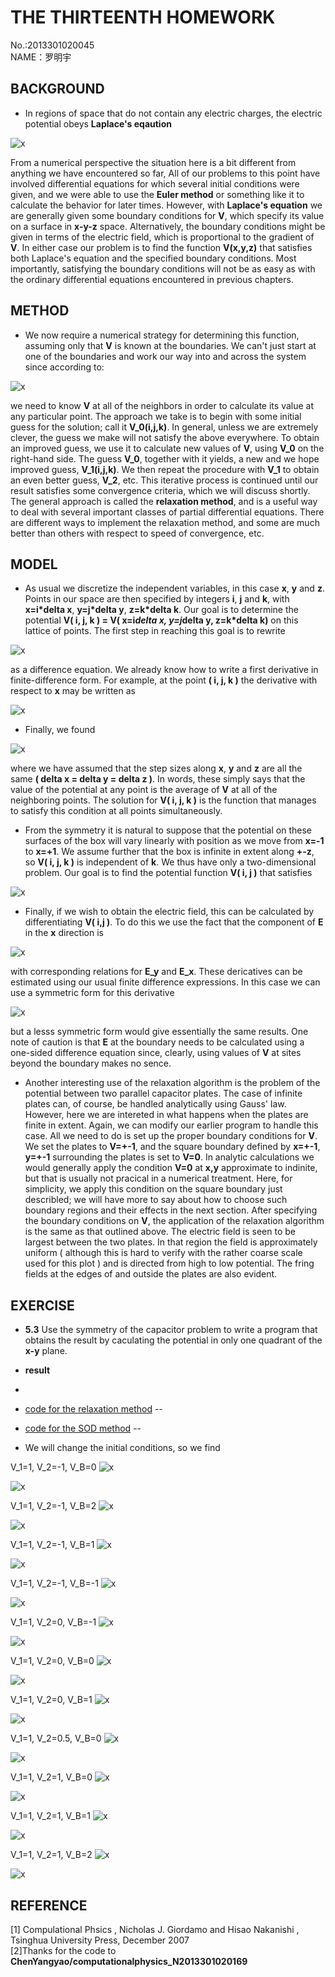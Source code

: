 **THE THIRTEENTH HOMEWORK**
====

No.:2013301020045     
NAME：罗明宇

**BACKGROUND**
--------

- In regions of space that do not contain any electric charges, the electric potential obeys **Laplace's eqaution**        

![x](https://raw.githubusercontent.com/luomingyu/computationalphysics_N2013301020045/code/13th/公式1.png)           
 
From a numerical perspective the situation here is a bit different from anything we have encountered so far, All of our problems to this point have involved differential equations for which several initial conditions were given, and we were able to use the **Euler method** or something like it to calculate the behavior for later times. However, with **Laplace's equation** we are generally given some boundary conditions for **V**, which specify its value on a surface in **x-y-z** space. Alternatively, the boundary conditions might be given in terms of the electric field, which is proportional to the gradient of **V**. In either case our problem is to find the function **V(x,y,z)** that satisfies both Laplace's equation and the specified boundary conditions. Most importantly, satisfying the boundary conditions will not be as easy as with the ordinary differential equations encountered in previous chapters.                           

  
**METHOD**
----

- We now require a numerical strategy for determining this function, assuming only that **V** is known at the boundaries. We can't just start at one of the boundaries and work our way into and across the system since according to:                   

![x](https://raw.githubusercontent.com/luomingyu/computationalphysics_N2013301020045/code/13th/公式4.png)           

we need to know **V** at all of the neighbors in order to calculate its value at any particular point. The approach we take is to begin with some initial guess for the solution; call it **V_0(i,j,k)**. In general, unless we are extremely clever, the guess we make will not satisfy the above everywhere. To obtain an improved guess, we use it to calculate new values of **V**, using **V_0** on the right-hand side. The guess **V_0**, together with it yields, a new and we hope improved guess, **V_1(i,j,k)**. We then repeat the procedure with **V_1** to obtain an even better guess, **V_2**, etc. This iterative process is continued until our result satisfies some convergence criteria, which we will discuss shortly. The general approach is called the **relaxation method**, and is a useful way to deal with several important classes of partial differential equations. There are different ways to implement the relaxation method, and some are much better than others with respect to speed of convergence, etc.         

**MODEL**
----
- As usual we discretize the independent variables, in this case **x**, **y** and **z**. Points in our space are then specified by integers **i**, **j** and **k**, with **x=i*delta x**, **y=j*delta y**, **z=k*delta k**. Our goal is to determine the potential **V( i, j, k ) = V( x=i*delta x, y=j*delta y, z=k*delta k)** on this lattice of points. The first step in reaching this goal is to rewrite          

![x](https://raw.githubusercontent.com/luomingyu/computationalphysics_N2013301020045/code/13th/公式1.png)           

as a difference equation. We already know how to write a first derivative in finite-difference form. For example, at the point **( i, j, k )** the derivative with respect to **x** may be written as       

![x](https://raw.githubusercontent.com/luomingyu/computationalphysics_N2013301020045/code/13th/公式2.png)           

- Finally, we found      

![x](https://raw.githubusercontent.com/luomingyu/computationalphysics_N2013301020045/code/13th/公式3.png)           

where we have assumed that the step sizes along **x**, **y** and **z** are all the same **( delta x = delta y = delta z )**. In words, these simply says that the value of the potential at any point is the average of **V** at all of the neighboring points. The solution for **V( i, j, k )** is the function that manages to satisfy this condition at all points simultaneously.      

- From the symmetry it is natural to suppose that the potential on these surfaces of the box will vary linearly with position as we move from **x=-1** to **x=+1**. We assume further that the box is infinite in extent along **+-z**, so **V( i, j, k )** is independent of **k**. We thus have only a two-dimensional problem. Our goal is to find the potential function **V( i, j )** that satisfies       

![x](https://raw.githubusercontent.com/luomingyu/computationalphysics_N2013301020045/code/13th/公式5.png)           

- Finally, if we wish to obtain the electric field, this can be calculated by differentiating **V( i,j )**. To do this we use the fact that the component of **E** in the **x** direction is       

![x](https://raw.githubusercontent.com/luomingyu/computationalphysics_N2013301020045/code/13th/公式6.png)           

with corresponding relations for **E_y** and **E_x**. These dericatives can be estimated using our usual finite difference expressions. In this case we can use a symmetric form for this derivative       

![x](https://raw.githubusercontent.com/luomingyu/computationalphysics_N2013301020045/code/13th/公式7.png)           

but a lesss symmetric form would give essentially the same results. One note of caution is that **E** at the boundary needs to be calculated using a one-sided difference equation since, clearly, using values of **V** at sites beyond the boundary makes no sence.       
- Another interesting use of the relaxation algorithm is the problem of the potential between two parallel capacitor plates. The case of infinite plates can, of course, be handled analytically using Gauss' law. However, here we are intereted in what happens when the plates are finite in extent. Again, we can modify our earlier program to handle this case. All we need to do is set up the proper boundary conditions for **V**. We set the plates to **V=+-1**, and the square boundary defined by **x=+-1**, **y=+-1** surrounding the plates is set to **V=0**. In analytic calculations we would generally apply the condition **V=0** at **x,y** approximate to indinite, but that is usually not pracical in a numerical treatment. Here, for simplicity, we apply this condition on the square boundary just describled; we will have more to say about how to choose such boundary regions and their effects in the next section. After specifying the boundary conditions on **V**, the application of the relaxation algorithm is the same as that outlined above. The electric field is seen to be largest between  the two plates. In that region the field is approximately uniform ( although this is hard to verify with the rather coarse scale used for this plot ) and is directed from high to low potential. The fring fields at the edges of and outside the plates are also evident.      

**EXERCISE**
--

- **5.3** Use the symmetry of the capacitor problem to write a program that obtains the result by caculating the potential in only one quadrant of the **x-y** plane.
         
- **result**
- 
- [code for the relaxation method](https://raw.githubusercontent.com/luomingyu/computationalphysics_N2013301020045/code/13th/relacation%20method.py)
--
- [code for the SOD method](https://raw.githubusercontent.com/luomingyu/computationalphysics_N2013301020045/code/13th/simultaneous%20over-relaxation.py)
--
- We will change the initial conditions, so we find         

V_1=1, V_2=-1, V_B=0
![x](https://raw.githubusercontent.com/luomingyu/computationalphysics_N2013301020045/code/13th/1--1-0-2.png)           

![x](https://raw.githubusercontent.com/luomingyu/computationalphysics_N2013301020045/code/13th/1--1-0-1.png)           

V_1=1, V_2=-1, V_B=2
![x](https://raw.githubusercontent.com/luomingyu/computationalphysics_N2013301020045/code/13th/1--1-2-2.png)           

![x](https://raw.githubusercontent.com/luomingyu/computationalphysics_N2013301020045/code/13th/1--1-2-1.png)           

V_1=1, V_2=-1, V_B=1
![x](https://raw.githubusercontent.com/luomingyu/computationalphysics_N2013301020045/code/13th/1--1-1-2.png)           

![x](https://raw.githubusercontent.com/luomingyu/computationalphysics_N2013301020045/code/13th/1--1-1-1.png)           

V_1=1, V_2=-1, V_B=-1
![x](https://raw.githubusercontent.com/luomingyu/computationalphysics_N2013301020045/code/13th/1--1--1-2.png)           

![x](https://raw.githubusercontent.com/luomingyu/computationalphysics_N2013301020045/code/13th/1--1--1-1.png)           

V_1=1, V_2=0, V_B=-1
![x](https://raw.githubusercontent.com/luomingyu/computationalphysics_N2013301020045/code/13th/1-0--1-2.png)           

![x](https://raw.githubusercontent.com/luomingyu/computationalphysics_N2013301020045/code/13th/1-0--1-1.png)           

V_1=1, V_2=0, V_B=0
![x](https://raw.githubusercontent.com/luomingyu/computationalphysics_N2013301020045/code/13th/1-0-0-2.png)           

![x](https://raw.githubusercontent.com/luomingyu/computationalphysics_N2013301020045/code/13th/1-0-0-1.png)           

V_1=1, V_2=0, V_B=1
![x](https://raw.githubusercontent.com/luomingyu/computationalphysics_N2013301020045/code/13th/1-0-1-2.png)           

![x](https://raw.githubusercontent.com/luomingyu/computationalphysics_N2013301020045/code/13th/1-0-1-1.png)           

V_1=1, V_2=0.5, V_B=0
![x](https://raw.githubusercontent.com/luomingyu/computationalphysics_N2013301020045/code/13th/1-0.5-0-2.png)           

![x](https://raw.githubusercontent.com/luomingyu/computationalphysics_N2013301020045/code/13th/1-0.5-0-1.png)           

V_1=1, V_2=1, V_B=0
![x](https://raw.githubusercontent.com/luomingyu/computationalphysics_N2013301020045/code/13th/1-1-0-2.png)           

![x](https://raw.githubusercontent.com/luomingyu/computationalphysics_N2013301020045/code/13th/1-1-0-1.png)           

V_1=1, V_2=1, V_B=1
![x](https://raw.githubusercontent.com/luomingyu/computationalphysics_N2013301020045/code/13th/1-1-1-2.png)           

![x](https://raw.githubusercontent.com/luomingyu/computationalphysics_N2013301020045/code/13th/1-1-1-1.png)           

V_1=1, V_2=1, V_B=2
![x](https://raw.githubusercontent.com/luomingyu/computationalphysics_N2013301020045/code/13th/1-1-2-2.png)           

![x](https://raw.githubusercontent.com/luomingyu/computationalphysics_N2013301020045/code/13th/1-1-2-1.png)           

**REFERENCE**
----  
[1] Compulational Phsics , Nicholas J. Giordamo and Hisao Nakanishi , Tsinghua University Press, December 2007           
[2]Thanks for the code to                          
**ChenYangyao/computationalphysics_N2013301020169**
